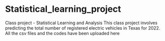 # Statistical_learning_project
Class project - Statistical Learning and Analysis
This class project involves predicting the total number of registered electric vehicles in Texas for 2022. All the csv files and the codes have been uploaded here
